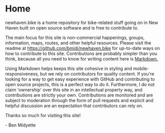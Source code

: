 # Home

newhaven.bike is a home repository for bike-related stuff going on in New Haven built on open source software and is free to contribute to.

The main focus for this site is non-commercial happenings, groups, information, maps, routes, and other helpful resources. Please visit the readme at https://github.com/bmidi/newhaven.bike for up-to-date ways on how to contribute to this site. Contributions are probably simpler than you think, because all you need to know for writing content here is [Markdown.](https://www.markdownguide.org/getting-started/)

Using Markdown helps keeps this site cohesive in styling and mobile-responsiveness, but we rely on contributors for quality content. If you're looking for a way to get easy experience with GitHub and contributing to open source projects, this is a perfect way to do it. Furthermore, I do not claim 'ownership' over this site in an intellectual property way, and contributions are strictly your own. Contributions are monitored and are subject to moderation through the form of pull requests and explicit and helpful discussion are an expectation that contributors can rely on.

Thanks so much for visiting this site!

\- Ben Midyette
